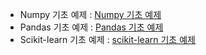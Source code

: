 - Numpy 기초 예제 : 
[Numpy 기초 예제](https://github.com/dayoungkoko/Big_Data/files/10474705/Numpy.pdf)
- Pandas 기초 예제 : 
[Pandas 기초 예제](https://github.com/dayoungkoko/Big_Data/files/10478902/Pandas.pdf)
- Scikit-learn 기초 예제 :
[scikit-learn 기초 예제](https://github.com/dayoungkoko/Big_Data/files/10480940/scikit-learn.pdf)

